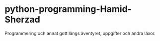 # python-programming-Hamid-Sherzad
Programmering och annat gott längs äventyret, uppgifter och andra läxor.
